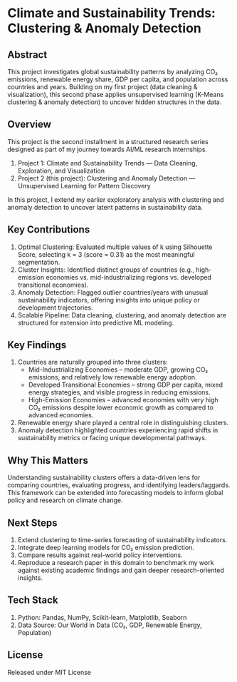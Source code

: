 # Climate and Sustainability Trends: Clustering & Anomaly Detection

## Abstract
This project investigates global sustainability patterns by analyzing CO₂ emissions, renewable energy share, GDP per capita, and population across countries and years. Building on my first project (data cleaning & visualization), this second phase applies unsupervised learning (K-Means clustering & anomaly detection) to uncover hidden structures in the data.

## Overview
This project is the second installment in a structured research series designed as part of my journey towards AI/ML research internships.

1. Project 1: Climate and Sustainability Trends — Data Cleaning, Exploration, and Visualization
2. Project 2 (this project): Clustering and Anomaly Detection — Unsupervised Learning for Pattern Discovery

In this project, I extend my earlier exploratory analysis with clustering and anomaly detection to uncover latent patterns in sustainability data.

## Key Contributions
 1. Optimal Clustering: Evaluated multiple values of k using Silhouette Score, selecting k = 3 (score = 0.31) as the most meaningful segmentation.
 2. Cluster Insights: Identified distinct groups of countries (e.g., high-emission economies vs. mid-industrializing regions vs. developed transitional economies).
 3. Anomaly Detection: Flagged outlier countries/years with unusual sustainability indicators, offering insights into unique policy or development trajectories.
 4. Scalable Pipeline: Data cleaning, clustering, and anomaly detection are structured for extension into predictive ML modeling.

## Key Findings
  1. Countries are naturally grouped into three clusters:
      * Mid-Industrializing Economies – moderate GDP, growing CO₂ emissions, and relatively low renewable energy adoption.
      * Developed Transitional Economies – strong GDP per capita, mixed energy strategies, and visible progress in reducing emissions.
      * High-Emission Economies – advanced economies with very high CO₂ emissions despite lower economic growth as compared to advanced economies.
  3. Renewable energy share played a central role in distinguishing clusters.
  4. Anomaly detection highlighted countries experiencing rapid shifts in sustainability metrics or facing unique developmental pathways.

## Why This Matters
Understanding sustainability clusters offers a data-driven lens for comparing countries, evaluating progress, and identifying leaders/laggards. This framework can be extended into forecasting models to inform global policy and research on climate change.

## Next Steps
 1. Extend clustering to time-series forecasting of sustainability indicators.
 2. Integrate deep learning models for CO₂ emission prediction.
 3. Compare results against real-world policy interventions.
 4. Reproduce a research paper in this domain to benchmark my work against existing academic findings and gain deeper research-oriented insights.

## Tech Stack
 1. Python: Pandas, NumPy, Scikit-learn, Matplotlib, Seaborn
 2. Data Source: Our World in Data (CO₂, GDP, Renewable Energy, Population)

## License
Released under MIT License

